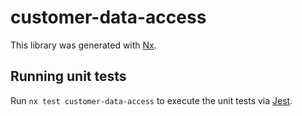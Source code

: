 # customer-data-access

This library was generated with [Nx](https://nx.dev).

## Running unit tests

Run `nx test customer-data-access` to execute the unit tests via [Jest](https://jestjs.io).

